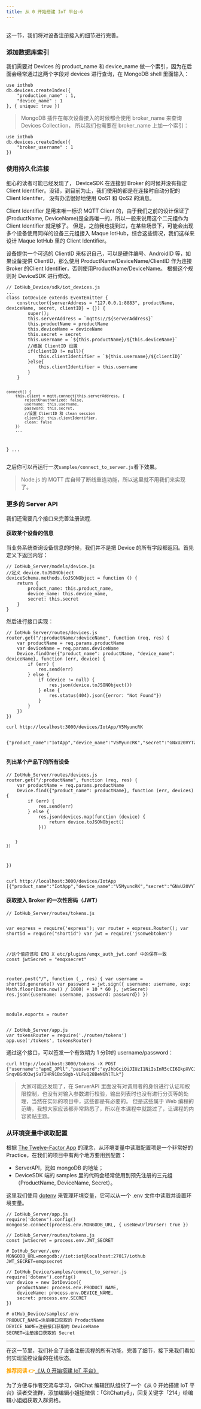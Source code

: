 ```yaml
---
title: 从 0 开始搭建 IoT 平台-6
---
```

<article id="topicContainer" class="column_content"><h2 class="topic_title"></h2><div><p>这一节，我们将对设备注册接入的细节进行完善。</p>
<h3 id="">添加数据库索引</h3>
<p>我们需要对 Devices 的 product_name 和 device_name 做一个索引，因为在后面会经常通过这两个字段对 devices 进行查询，在 MongoDB shell 里面输入：</p>
<pre><code>use iothub
db.devices.createIndex({
    "production_name" : 1,
    "device_name" : 1
}, { unique: true })
</code></pre>
<blockquote>
  <p>MongoDB 插件在每次设备接入的时候都会使用 broker_name 来查询 Devices Collectiion， 所以我们也需要在 broker_name 上加一个索引：</p>
</blockquote>
<pre><code>use iothub
db.devices.createIndex({
    "broker_username" : 1
})
</code></pre>
<h3 id="-1">使用持久化连接</h3>
<p>细心的读者可能已经发现了， DeviceSDK 在连接到 Broker 的时候并没有指定 Client Identifier。没错，到目前为止，我们使用的都是在连接时自动分配的 Client Identifer， 没有办法很好地使用 QoS1 和 QoS2 的消息。</p>
<p>Client Identifier 是用来唯一标识 MQTT Client 的，由于我们之前的设计保证了(ProductName, DeviceName)是全局唯一的，所以一般来说用这个二元组作为 Client Identifier 就足够了。 但是，之前我也提到过，在某些场景下，可能会出现多个设备使用同样的设备三元组接入 Maque IotHub，综合这些情况，我们这样来设计 Maque IotHub 里的 Client Identifier。</p>
<p>设备提供一个可选的 ClientID 来标识自己，可以是硬件编号、AndroidID 等，如果设备提供 ClientID，那么使用 ProductName/DeviceName/ClientID 作为连接 Broker 的Client Identifier，否则使用ProductName/DeviceName。 根据这个规则对 DeviceSDK 进行修改。</p>
<pre><code class="javascript language-javascript">// IotHub_Device/sdk/iot_devices.js
...
class IotDevice extends EventEmitter {
    constructor({serverAddress = "127.0.0.1:8883", productName, deviceName, secret, clientID} = {}) {
        super();
        this.serverAddress = `mqtts://${serverAddress}`
        this.productName = productName
        this.deviceName = deviceName
        this.secret = secret
        this.username = `${this.productName}/${this.deviceName}`
        //根据 ClientID 设置
        if(clientID != null){
            this.clientIdentifier = `${this.username}/${clientID}`
        }else{
            this.clientIdentifier = this.username
        }
    }

    connect() {
        this.client = mqtt.connect(this.serverAddress, {
            rejectUnauthorized: false,
            username: this.username,
            password: this.secret,
            //设置 ClientID 和 clean session
            clientId: this.clientIdentifier,
            clean: false
        })
        ...
   }
 ... 
</code></pre>
<p>之后你可以再运行一次<code>samples/connect_to_server.js</code>看下效果。</p>
<blockquote>
  <p>Node.js 的 MQTT 库自带了断线重连功能，所以这里就不用我们来实现了。</p>
</blockquote>
<h3 id="serverapi">更多的 Server API</h3>
<p>我们还需要几个接口来完善注册流程.</p>
<h4 id="-2">获取某个设备的信息</h4>
<p>当业务系统查询设备信息的时候，我们并不是把 Device 的所有字段都返回。首先定义下返回内容：</p>
<pre><code class="javascript language-javascript">// IotHub_Server/models/device.js
//定义 device.toJSONObject
deviceSchema.methods.toJSONObject = function () {
    return {
        product_name: this.product_name,
        device_name: this.device_name,
        secret: this.secret
    }
}
</code></pre>
<p>然后进行接口实现：</p>
<pre><code class="javascript language-javascript">// IotHub_Server/routes/devices.js
router.get("/:productName/:deviceName", function (req, res) {
    var productName = req.params.productName
    var deviceName = req.params.deviceName
    Device.findOne({"product_name": productName, "device_name": deviceName}, function (err, device) {
        if (err) {
            res.send(err)
        } else {
            if (device != null) {
                res.json(device.toJSONObject())
            } else {
                res.status(404).json({error: "Not Found"})
            }
        }
    })
})
</code></pre>
<pre><code>curl http://localhost:3000/devices/IotApp/V5MyuncRK

{"product_name":"IotApp","device_name":"V5MyuncRK","secret":"GNxU20VYTZ"}
</code></pre>
<h4 id="-3">列出某个产品下的所有设备</h4>
<pre><code class="javascript language-javascript">// IotHub_Server/routes/devices.js
router.get("/:productName", function (req, res) {
    var productName = req.params.productName
    Device.find({"product_name": productName}, function (err, devices) {
        if (err) {
            res.send(err)
        } else {
            res.json(devices.map(function (device) {
                return device.toJSONObject()
            }))

        }
    })
})
</code></pre>
<pre><code>curl http://localhost:3000/devices/IotApp
[{"product_name":"IotApp","device_name":"V5MyuncRK","secret":"GNxU20VYTZ"}]
</code></pre>
<h4 id="brokerjwt">获取接入 Broker 的一次性密码（JWT）</h4>
<pre><code class="javascript language-javascript">// IotHub_Server/routes/tokens.js

var express = require('express');
var router = express.Router();
var shortid = require("shortid")
var jwt = require('jsonwebtoken')

//这个值应该和 EMQ X etc/plugins/emqx_auth_jwt.conf 中的保存一致
const jwtSecret = "emqxsecret"

router.post("/", function (_, res) {
    var username = shortid.generate()
    var password = jwt.sign({
        username: username,
        exp: Math.floor(Date.now() / 1000) + 10 * 60
    }, jwtSecret)
    res.json({username: username, password: password})
})

module.exports = router
</code></pre>
<pre><code class="javascript language-javascript">// IotHub_Server/app.js
var tokensRouter = require('./routes/tokens')
app.use('/tokens', tokensRouter)
</code></pre>
<p>通过这个接口，可以签发一个有效期为 1 分钟的 username/password：</p>
<pre><code>curl http://localhost:3000/tokens -X POST
{"username":"apmE_JPll","password":"eyJhbGciOiJIUzI1NiIsInR5cCI6IkpXVCJ9.eyJ1c2VybmFtZSI6ImFwbUVfSlBsbCIsImV4cCI6MTU2ODMxNjk2MSwiaWF0IjoxNTU4MzE2OTYxfQ.-SnqvBGdO3wjSu7IHR91Bo58gb-VLFuQ28BeN6hlTLk"}
</code></pre>
<blockquote>
  <p>大家可能还发现了，在 ServerAPI 里面没有对调用者的身份进行认证和权限控制，也没有对输入参数进行校验，输出列表时也没有进行分页等的处理，当然在实际的项目中，这些都是有必要的。 但是这些属于 Web 编程的范畴，我想大家应该都非常熟悉了，所以在本课程中就跳过了，让课程的内容紧贴主题。</p>
</blockquote>
<h3 id="-4">从环境变量中读取配置</h3>
<p>根据 <a href="https://12factor.net/">The Twelve-Factor App</a> 的理念，从环境变量中读取配置项是一个非常好的 Practice，在我们的项目中有两个地方要用到配置：</p>
<ul>
<li>ServerAPI，比如 mongoDB 的地址；</li>
<li>DeviceSDK 端的 samples 里的代码会经常使用到预先注册的三元组（ProductName, DeviceName, Secret）。</li>
</ul>
<p>这里我们使用 <a href="https://www.npmjs.com/package/dotenv">dotenv</a> 来管理环境变量，它可以从一个 .env 文件中读取并设置环境变量。</p>
<pre><code class="javascript language-javascript">// IotHub_Server/app.js 
require('dotenv').config()
mongoose.connect(process.env.MONGODB_URL, { useNewUrlParser: true })
</code></pre>
<pre><code class="javascript language-javascript">// IotHub_Server/routes/tokens.js
const jwtSecret = process.env.JWT_SECRET
</code></pre>
<pre><code># IotHub_Server/.env
MONGODB_URL=mongodb://iot:iot@localhost:27017/iothub
JWT_SECRET=emqxsecret
</code></pre>
<pre><code class="javascript language-javascript">// IotHub_Device/samples/connect_to_server.js
require('dotenv').config()
var device = new IotDevice({
    productName: process.env.PRODUCT_NAME,
    deviceName: process.env.DEVICE_NAME,
    secret: process.env.SECRET
})
</code></pre>
<pre><code># otHub_Device/samples/.env
PRODUCT_NAME=注册接口获取的 ProductName
DEVICE_NAME=注册接口获取的 DeviceName
SECRET=注册接口获取的 Secret
</code></pre>
<hr />
<p>在这一节里，我们补全了设备注册流程的所有功能，完善了细节，接下来我们看如何实现监控设备的在线状态。</p>
<p><strong><font color=orange>推荐阅读 👉</font></strong><a href="http://gitbook.cn/m/mazi/comp/column?columnId=5d3a7c335cb084142168b3fc&giftCode=rNnOR4vZV&utm_source=sd0730">《从 0 开始搭建 IoT 平台》</a></p>
<p>为了方便与作者交流与学习，GitChat 编辑团队组织了一个《从 0 开始搭建 IoT 平台》读者交流群，添加编辑小姐姐微信：「GitChatty6」，回复关键字「214」给编辑小姐姐获取入群资格。</p></div></article>
